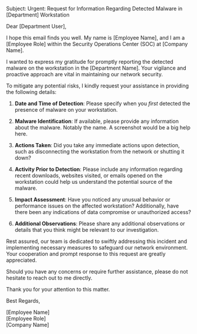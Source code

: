 Subject: Urgent: Request for Information Regarding Detected Malware in [Department] Workstation

Dear [Department User],

I hope this email finds you well. My name is [Employee Name], and I am a [Employee Role] within the Security Operations Center (SOC) at [Company Name].

I wanted to express my gratitude for promptly reporting the detected malware on the workstation in the [Department Name]. Your vigilance and proactive approach are vital in maintaining our network security.

To mitigate any potential risks, I kindly request your assistance in providing the following details:

1. **Date and Time of Detection**: Please specify when you *first* detected the presence of malware on your workstation.

2. **Malware Identification**: If available, please provide any information about the malware. Notably the name. A screenshot would be a big help here.

3. **Actions Taken**: Did you take any immediate actions upon detection, such as disconnecting the workstation from the network or shutting it down?

4. **Activity Prior to Detection**: Please include any information regarding recent downloads, websites visited, or emails opened on the workstation could help us understand the potential source of the malware.

5. **Impact Assessment**: Have you noticed any unusual behavior or performance issues on the affected workstation? Additionally, have there been any indications of data compromise or unauthorized access?

6. **Additional Observations**: Please share any additional observations or details that you think might be relevant to our investigation.

Rest assured, our team is dedicated to swiftly addressing this incident and implementing necessary measures to safeguard our network environment. Your cooperation and prompt response to this request are greatly appreciated.

Should you have any concerns or require further assistance, please do not hesitate to reach out to me directly.

Thank you for your attention to this matter.

Best Regards,

[Employee Name]  
[Employee Role]  
[Company Name]